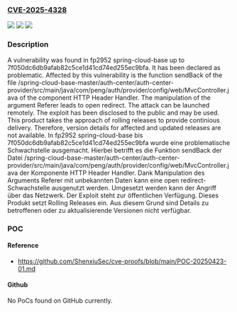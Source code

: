 ### [CVE-2025-4328](https://cve.mitre.org/cgi-bin/cvename.cgi?name=CVE-2025-4328)
![](https://img.shields.io/static/v1?label=Product&message=spring-cloud-base&color=blue)
![](https://img.shields.io/static/v1?label=Version&message=7f050dc6db9afab82c5ce1d41cd74ed255ec9bfa%20&color=brightgreen)
![](https://img.shields.io/static/v1?label=Vulnerability&message=Open%20Redirect&color=brightgreen)

### Description

A vulnerability was found in fp2952 spring-cloud-base up to 7f050dc6db9afab82c5ce1d41cd74ed255ec9bfa. It has been declared as problematic. Affected by this vulnerability is the function sendBack of the file /spring-cloud-base-master/auth-center/auth-center-provider/src/main/java/com/peng/auth/provider/config/web/MvcController.java of the component HTTP Header Handler. The manipulation of the argument Referer leads to open redirect. The attack can be launched remotely. The exploit has been disclosed to the public and may be used. This product takes the approach of rolling releases to provide continious delivery. Therefore, version details for affected and updated releases are not available.
In fp2952 spring-cloud-base bis 7f050dc6db9afab82c5ce1d41cd74ed255ec9bfa wurde eine problematische Schwachstelle ausgemacht. Hierbei betrifft es die Funktion sendBack der Datei /spring-cloud-base-master/auth-center/auth-center-provider/src/main/java/com/peng/auth/provider/config/web/MvcController.java der Komponente HTTP Header Handler. Dank Manipulation des Arguments Referer mit unbekannten Daten kann eine open redirect-Schwachstelle ausgenutzt werden. Umgesetzt werden kann der Angriff über das Netzwerk. Der Exploit steht zur öffentlichen Verfügung. Dieses Produkt setzt Rolling Releases ein. Aus diesem Grund sind Details zu betroffenen oder zu aktualisierende Versionen nicht verfügbar.

### POC

#### Reference
- https://github.com/ShenxiuSec/cve-proofs/blob/main/POC-20250423-01.md

#### Github
No PoCs found on GitHub currently.

